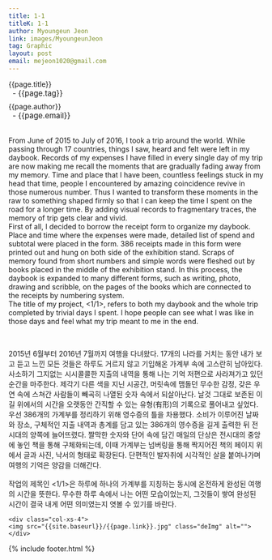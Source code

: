 ```yaml
---
title: 1-1
titleK: 1-1
author: Myoungeun Jeon
link: images/MyoungeunJeon
tag: Graphic
layout: post
email: mejeon1020@gmail.com
---	
```


<div class="container">

<div class="deDep">
{{page.title}}<br>
<p style="font-size:15px; margin:0px; padding:0px 0px 0px 8px; margin:0px 0px 8px 0px;">- {{page.tag}}</p>
{{page.author}}<br>
<p style="font-size:15px; margin:0px; padding:0px 0px 0px 8px;">- {{page.email}}</p>
</div>

<br>

<div class="det lato">



From June of 2015 to July of 2016, I took a trip around the world. While passing through 17 countries, things I saw, heard and felt were left in my daybook. Records of my expenses I have filled in every single day of my trip are now making me recall the moments that are gradually fading away from my memory. Time and place that I have been, countless feelings stuck in my head that time, people I encountered by amazing coincidence revive in those numerous number. Thus I wanted to transform these moments in the raw to something shaped firmly so that I can keep the time I spent on the road for a longer time. By adding visual records to fragmentary traces, the memory of trip gets clear and vivid.
<br>
First of all, I decided to borrow the receipt form to organize my daybook. Place and time where the expenses were made, detailed list of spend and subtotal were placed in the form. 386 receipts made in this form were printed out and hung on both side of the exhibition stand. Scraps of memory found from short numbers and simple words were fleshed out by books placed in the middle of the exhibition stand. In this process, the daybook is expanded to many different forms, such as writing, photo, drawing and scribble, on the pages of the books which are connected to the receipts by numbering system. 
<br>
The title of my project, <1/1>, refers to both my daybook and the whole trip completed by trivial days I spent. I hope people can see what I was like in those days and feel what my trip meant to me in the end.



</div>

<br>

<div class="noto">

2015년 6월부터 2016년 7월까지 여행을 다녀왔다. 17개의 나라를 거치는 동안 내가 보고 듣고 느낀 모든 것들은 하루도 거르지 않고 기입해온 가계부 속에 고스란히 남아있다. 사소하기 그지없는 시시콜콜한 지출의 내역을 통해 나는 기억 저편으로 사라져가고 있던 순간을 마주한다. 제각기 다른 색을 지닌 시공간, 머릿속에 맴돌던 무수한 감정, 갖은 우연 속에 스쳐간 사람들이 빼곡히 나열된 숫자 속에서 되살아난다. 날것 그대로 보존된 이 길 위에서의 시간을 오랫동안 간직할 수 있는 유형(有形)의 기록으로 풀어내고 싶었다.
<br>
우선 386개의 가계부를 정리하기 위해 영수증의 틀을 차용했다. 소비가 이루어진 날짜와 장소, 구체적인 지출 내역과 총계를 담고 있는 386개의 영수증을 길게 출력한 뒤 전시대의 양쪽에 늘어뜨렸다. 짤막한 숫자와 단어 속에 담긴 매일의 단상은 전시대의 중앙에 놓인 책을 통해 구체화되는데, 이때 가계부는 넘버링을 통해 짝지어진 책의 페이지 위에서 글과 사진, 낙서의 형태로 확장된다. 단편적인 발자취에 시각적인 살을 붙여나가며 여행의 기억은 양감을 더해간다.   
<br>
작업의 제목인 <1/1>은 하루에 하나의 가계부를 지칭하는 동시에 온전하게 완성된 여행의 시간을 뜻한다. 무수한 하루 속에서 나는 어떤 모습이었는지, 그것들이 쌓여 완성된 시간이 결국 내게 어떤 의미였는지 엿볼 수 있기를 바란다. 



</div>

<div class="row" class="imgcolor">
	
	<div class="col-xs-4">
	<img src="{{site.baseurl}}/{{page.link}}.jpg" class="deImg" alt=""></div>
	
</div>

	

</div> 

{% include footer.html %}